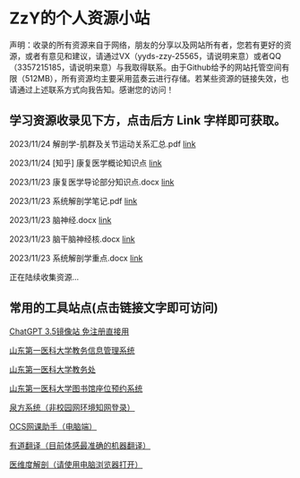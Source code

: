 # ZzY的个人资源小站

声明：收录的所有资源来自于网络，朋友的分享以及网站所有者，您若有更好的资源，或者有意见和建议，请通过VX（yyds-zzy-25565，请说明来意）或者QQ（3357215185，请说明来意）与我取得联系。由于Github给予的网站托管空间有限（512MB），所有资源均主要采用蓝奏云进行存储。若某些资源的链接失效，也请通过上述联系方式向我告知。感谢您的访问！

## 学习资源收录见下方，点击后方 Link 字样即可获取。
2023/11/24  解剖学-肌群及关节运动关系汇总.pdf  [link](https://endertd.lanzoue.com/irr931fss2lg)

2023/11/24  [知乎] 康复医学概论知识点  [link](https://zhuanlan.zhihu.com/p/52618855)

2023/11/23  康复医学导论部分知识点.docx  [link](https://endertd.lanzoue.com/ibDfY1fppzob)

2023/11/23  系统解剖学笔记.pdf  [link](https://endertd.lanzoue.com/iX0Nc1fpq08b)

2023/11/23  脑神经.docx  [link](https://endertd.lanzoue.com/iLEVp1fpqsta)

2023/11/23  脑干脑神经核.docx  [link](https://endertd.lanzoue.com/i0PUB1fpqsqh)

2023/11/23  系统解剖学重点.docx  [link](https://endertd.lanzoue.com/iXHy61fpqsub)

正在陆续收集资源...


## 常用的工具站点(点击链接文字即可访问)
[ChatGPT 3.5镜像站 免注册直接用](https://codenews.cc/chatgpt)

[山东第一医科大学教务信息管理系统](https://jwc.sdfmu.edu.cn/academic/common/security/affairLogin.jsp)

[山东第一医科大学教务处](https://jwc.sdfmu.edu.cn/homepagenew/index.html)

[山东第一医科大学图书馆座位预约系统](http://202.194.232.138:85/web/index/area/1)

[泉方系统（非校园网环境知网登录）](https://user.tsgyun.com/user/login?insid=13)

[OCS网课助手（电脑端）](https://docs.ocsjs.com/)

[有道翻译（目前体感最准确的机器翻译）](http://fanyi.youdao.com/index.html)

[医维度解剖（请使用电脑浏览器打开）](https://www.evdo.vip/)
